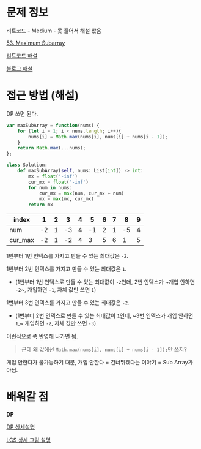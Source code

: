 # 문제 정보
리트코드 - Medium - 못 풀어서 해설 봤음

[53. Maximum Subarray](https://leetcode.com/problems/maximum-subarray/)

[리트코드 해설](https://leetcode.com/problems/maximum-subarray/discuss/139218/Javascript-very-clear-and-short-DP-solution)

[블로그 해설](https://dndi117.tistory.com/entry/%ED%8C%8C%EC%9D%B4%EC%8D%AC-%EB%A6%AC%ED%8A%B8%EC%BD%94%EB%93%9C-53-Maximum-Subarray-%ED%92%80%EC%9D%B4)


# 접근 방법 (해설)
DP 쓰면 된다.

```javascript
var maxSubArray = function(nums) {
    for (let i = 1; i < nums.length; i++){
        nums[i] = Math.max(nums[i], nums[i] + nums[i - 1]);
    }
    return Math.max(...nums);
};
```
```python
class Solution:    
    def maxSubArray(self, nums: List[int]) -> int:
        mx = float('-inf')
        cur_mx = float('-inf')
        for num in nums:
            cur_mx = max(num, cur_mx + num)
            mx = max(mx, cur_mx)
        return mx
```
|index|1|2|3|4|5|6|7|8|9|
|-|-|-|-|-|-|-|-|-|-|
|num|-2|1|-3|4|-1|2|1|-5|4|
|cur_max|-2|1|-2|4|3|5|6|1|5

1번부터 1번 인덱스를 가지고 만들 수 있는 최대값은 `-2`.

1번부터 2번 인덱스를 가지고 만들 수 있는 최대값은 `1`.

- (1번부터 1번 인덱스로 만들 수 있는 최대값이 `-2`인데, 2번 인덱스가 ~개입 안하면 `-2`~, 개입하면 `-1`, 자체 값만 쓰면 `1`)

1번부터 3번 인덱스를 가지고 만들 수 있는 최대값은 `-2`.

- (1번부터 2번 인덱스로 만들 수 있는 최대값이 `1`인데, ~3번 인덱스가 개입 안하면 `1`,~ 개입하면 `-2`, 자체 값만 쓰면 `-3`)

이런식으로 쭉 반영해 나가면 됨.

> 근데 왜 값에선 `Math.max(nums[i], nums[i] + nums[i - 1]);`만 쓰지?

개입 안한다가 불가능하기 때문, 개입 안한다 = 건너뛰겠다는 이야기 = Sub Array가 아님.

# 배워갈 점
**DP**

[DP 상세설명](https://www.zerocho.com/category/Algorithm/post/584b979a580277001862f182)

[LCS 상세 그림 설명](https://velog.io/@emplam27/%EC%95%8C%EA%B3%A0%EB%A6%AC%EC%A6%98-%EA%B7%B8%EB%A6%BC%EC%9C%BC%EB%A1%9C-%EC%95%8C%EC%95%84%EB%B3%B4%EB%8A%94-LCS-%EC%95%8C%EA%B3%A0%EB%A6%AC%EC%A6%98-Longest-Common-Substring%EC%99%80-Longest-Common-Subsequence)
